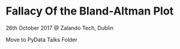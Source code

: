 Fallacy Of the Bland-Altman Plot
==================================

26th October 2017 @ Zalando Tech, Dublin

Move to PyData Talks Folder

